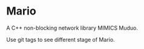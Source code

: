 # Mario

A C++ non-blocking network library MIMICS Muduo.

Use git tags to see different stage of Mario.

